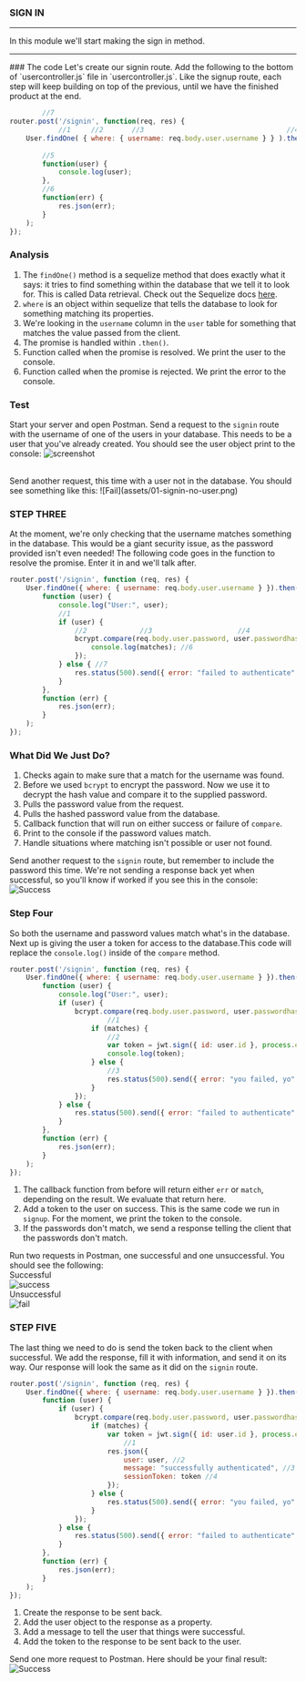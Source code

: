 ### SIGN IN
---
In this module we'll start making the sign in method.

<hr>
### The code
Let's create our signin route. Add the following to the bottom of `usercontroller.js` file in `usercontroller.js`. Like the signup route, each step will keep building on top of the previous, until we have the finished product at the end.

```js
		//7
router.post('/signin', function(req, res) {
            //1     //2       //3                                   //4
	User.findOne( { where: { username: req.body.user.username } } ).then(
    
        //5
        function(user) {
            console.log(user);
		},
		//6
		function(err) {
			res.json(err);
		}
	);
});

```
### Analysis
1. The `findOne()` method is a sequelize method that does exactly what it says: it tries to find something within the database that we tell it to look for. This is called Data retrieval. Check out the Sequelize docs [here](http://docs.sequelizejs.com/manual/tutorial/models-usage.html).
2. `where` is an object within sequelize that tells the database to look for something matching its properties.
3. We're looking in the `username` column in the `user` table for something that matches the value passed from the client.
4. The promise is handled within `.then()`.
5. Function called when the promise is resolved. We print the user to the console.
6. Function called when the promise is rejected. We print the error to the console. 

### Test
Start your server and open Postman. Send a request to the `signin` route with the username of one of the users in your database. This needs to be a user that you've already created.  You should see the user object print to the console:
![screenshot](assets/01-sigin-user.PNG)

 <br>
Send another request, this time with a user not in the database. You should see something like this:
![Fail](assets/01-signin-no-user.png) <br>

### STEP THREE
At the moment, we're only checking that the username matches something in the database. This would be a giant security issue, as the password provided isn't even needed! The following code goes in the function to resolve the promise. Enter it in and we'll talk after.

```js
router.post('/signin', function (req, res) {
	User.findOne({ where: { username: req.body.user.username } }).then(
		function (user) {
			console.log("User:", user);
			//1
			if (user) {
				//2				//3						//4					//5
				bcrypt.compare(req.body.user.password, user.passwordhash, function (err, matches) {
					console.log(matches); //6
				});
			} else { //7
				res.status(500).send({ error: "failed to authenticate" });
			}
		},
		function (err) {
			res.json(err);
		}
	);
});
```

### What Did We Just Do?
1. Checks again to make sure that a match for the username was found.
2. Before we used `bcrypt` to encrypt the password. Now we use it to decrypt the hash value and compare it to the supplied password.
3. Pulls the password value from the request.
4. Pulls the hashed password value from the database.
5. Callback function that will run on either success or failure of `compare`.
6. Print to the console if the password values match.
7. Handle situations where matching isn't possible or user not found.

Send another request to the `signin` route, but remember to include the password this time. We're not sending a response back yet when successful, so you'll know if worked if you see this in the console:
![Success](assets/step3successConsole.png)


### Step Four
So both the username and password values match what's in the database. Next up is giving the user a token for access to the database.This code will replace the `console.log()` inside of the `compare` method.
```js
router.post('/signin', function (req, res) {
	User.findOne({ where: { username: req.body.user.username } }).then(
		function (user) {
			console.log("User:", user);
			if (user) {
				bcrypt.compare(req.body.user.password, user.passwordhash, function (err, matches) {
						//1
					if (matches) {
						//2				
						var token = jwt.sign({ id: user.id }, process.env.JWT_SECRET, { expiresIn: 60 * 60 * 24 });
						console.log(token);
					} else {
						//3
						res.status(500).send({ error: "you failed, yo" });
					}
				});
			} else {
				res.status(500).send({ error: "failed to authenticate" });
			}
		},
		function (err) {
			res.json(err);
		}
	);
});
```
1. The callback function from before will return either `err` or `match`, depending on the result. We evaluate that return here.
2. Add a token to the user on success. This is the same code we run in `signup`. For the moment, we print the token to the console.
3. If the passwords don't match, we send a response telling the client that the passwords don't match.

Run two requests in Postman, one successful and one unsuccessful. You should see the following: <br>
Successful <br>
![success](assets/step4success.png) <br>
Unsuccessful <br>
![fail](assets/step4fail.png)

### STEP FIVE
The last thing we need to do is send the token back to the client when successful. We add the response, fill it with information, and send it on its way. Our response will look the same as it did on the `signin` route.

```js
router.post('/signin', function (req, res) {
	User.findOne({ where: { username: req.body.user.username } }).then(
		function (user) {
			if (user) {
				bcrypt.compare(req.body.user.password, user.passwordhash, function (err, matches) {
					if (matches) {
						var token = jwt.sign({ id: user.id }, process.env.JWT_SECRET, { expiresIn: 60 * 60 * 24 });
							//1
						res.json({
							user: user, //2
							message: "successfully authenticated", //3
							sessionToken: token //4
						});
					} else {
						res.status(500).send({ error: "you failed, yo" });
					}
				});
			} else {
				res.status(500).send({ error: "failed to authenticate" });
			}
		},
		function (err) {
			res.json(err);
		}
	);
});
```

1. Create the response to be sent back.
2. Add the user object to the response as a property.
3. Add a message to tell the user that things were successful.
4. Add the token to the response to be sent back to the user.

Send one more request to Postman. Here should be your final result:
![Success](assets/02-signin-user.png)